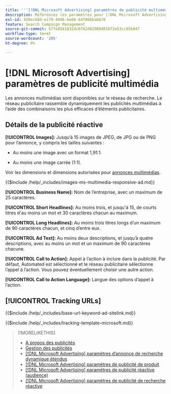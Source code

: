 ```yaml
---
title: '''[!DNL Microsoft Advertising] paramètres de publicité multimédia'
description: Référencez les paramètres pour [!DNL Microsoft Advertising] annonces multimédias.
exl-id: 920ecb8d-e179-4946-be60-64f00bbabb70
feature: Search Campaign Management
source-git-commit: 67fe8581832dc0762d62908d01672e53cc95b847
workflow-type: tm+mt
source-wordcount: '205'
ht-degree: 0%

---
```


# [!DNL Microsoft Advertising] paramètres de publicité multimédia

Les annonces multimédias sont disponibles sur le réseau de recherche. Le réseau publicitaire rassemble dynamiquement les publicités multimédias à l’aide des combinaisons les plus efficaces d’éléments publicitaires.

## Détails de la publicité réactive

**[!UICONTROL Images]:** Jusqu’à 15 images de JPEG, de JPG ou de PNG pour l’annonce, y compris les tailles suivantes :

* Au moins une image avec un format 1,91:1.

* Au moins une image carrée (1:1).

Voir les dimensions et dimensions autorisées pour [annonces multimédias](https://help.ads.microsoft.com/#apex/ads/en/60107/0).

<!-- Instructions -->

{{$include /help/_includes/images-ms-multimedia-responsive-ad.md}}

**[!UICONTROL Business Name]:** Nom de l’entreprise, avec un maximum de 25 caractères.

**[!UICONTROL Short Headlines]:** Au moins trois, et jusqu&#39;à 15, de courts titres d&#39;au moins un mot et 30 caractères chacun au maximum.

**[!UICONTROL Long Headlines]:** Au moins trois titres longs d’un maximum de 90 caractères chacun, et cinq d’entre eux.

**[!UICONTROL Ad Text]:** Au moins deux descriptions, et jusqu’à quatre descriptions, avec au moins un mot et un maximum de 90 caractères chacune.

**[!UICONTROL Call to Action]:** Appel à l’action à inclure dans la publicité. Par défaut, Automated est sélectionné et le réseau publicitaire sélectionne l’appel à l’action. Vous pouvez éventuellement choisir une autre action.

**[!UICONTROL Call to Action Language]:** Langue des options d’appel à l’action.

## [!UICONTROL Tracking URLs]

<!-- **[!UICONTROL Base URl]:** -->

{{$include /help/_includes/base-url-keyword-ad-sitelink.md}}

<!-- **[!UICONTROL Tracking Template]:** -->

{{$include /help/_includes/tracking-template-microsoft.md}}

>[!MORELIKETHIS]
>
>* [A propos des publicités](ad-about.md)
>* [Gestion des publicités](ad-manage.md)
>* [[!DNL Microsoft Advertising] paramètres d’annonce de recherche dynamique étendus](ad-settings-microsoft-dsa.md)
>* [[!DNL Microsoft Advertising] paramètres de publicité de produit](ad-settings-microsoft-product.md)
>* [[!DNL Microsoft Advertising] paramètres de publicité réactive (audience)](ad-settings-microsoft-responsive.md)
>* [[!DNL Microsoft Advertising] paramètres de publicité de recherche réactive](ad-settings-microsoft-rsa.md)
